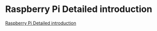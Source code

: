 # Raspberry Pi Detailed introduction
[Raspberry Pi Detailed introduction](https://aiwithcloud.com/?p=1681)